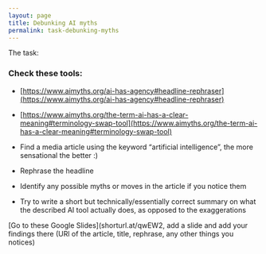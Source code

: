```yaml
---
layout: page
title: Debunking AI myths
permalink: task-debunking-myths
---
```


The task:

### Check these tools:

- [https://www.aimyths.org/ai-has-agency#headline-rephraser](https://www.aimyths.org/ai-has-agency#headline-rephraser)
- [https://www.aimyths.org/the-term-ai-has-a-clear-meaning#terminology-swap-tool](https://www.aimyths.org/the-term-ai-has-a-clear-meaning#terminology-swap-tool)



- Find a media article using the keyword “artificial intelligence”, the more sensational the better :)
- Rephrase the headline
- Identify any possible myths or moves in the article if you notice them
- Try to write a short but technically/essentially correct summary on what the described AI tool actually does, as opposed to the exaggerations


[Go to these Google Slides](shorturl.at/qwEW2, add a slide and add your findings there (URl of the article, title, rephrase, any other things you notices)